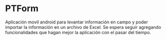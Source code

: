 # PTForm
Aplicación movil android para levantar información en campo y poder importar la información en un archivo de Excel.
Se espera seguir agregando funcionalidades que hagan mejor la aplicación con el pasar del tiempo.
